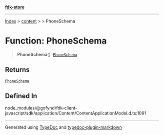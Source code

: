 [**fdk-store**](../../../README.md)
***

[Index](../../../API.md) > [content](../../README.md) > [<internal>](../README.md) > PhoneSchema

# Function: PhoneSchema

> **PhoneSchema**(): [`PhoneSchema`](../type-aliases/type-alias.PhoneSchema.md)

## Returns

[`PhoneSchema`](../type-aliases/type-alias.PhoneSchema.md)

## Defined In

node\_modules/@gofynd/fdk-client-javascript/sdk/application/Content/ContentApplicationModel.d.ts:1091

***
Generated using [TypeDoc](https://typedoc.org/) and [typedoc-plugin-markdown](https://www.npmjs.com/package/typedoc-plugin-markdown)
